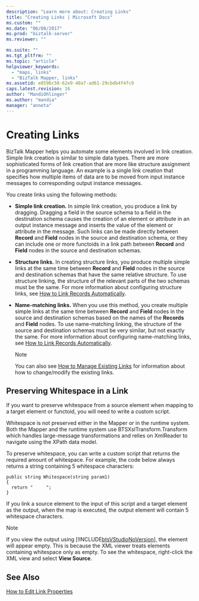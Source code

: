```yaml
---
description: "Learn more about: Creating Links"
title: "Creating Links | Microsoft Docs"
ms.custom: ""
ms.date: "06/08/2017"
ms.prod: "biztalk-server"
ms.reviewer: ""

ms.suite: ""
ms.tgt_pltfrm: ""
ms.topic: "article"
helpviewer_keywords: 
  - "maps, links"
  - "BizTalk Mapper, links"
ms.assetid: e8596c50-62e9-40a7-ad61-29cbdb4f4fc9
caps.latest.revision: 16
author: "MandiOhlinger"
ms.author: "mandia"
manager: "anneta"
---
```

# Creating Links
BizTalk Mapper helps you automate some elements involved in link creation. Simple link creation is similar to simple data types. There are more sophisticated forms of link creation that are more like structure assignment in a programming language. An example is a single link creation that specifies how multiple items of data are to be moved from input instance messages to corresponding output instance messages.  
  
 You create links using the following methods:  
  
-   **Simple link creation.** In simple link creation, you produce a link by dragging. Dragging a field in the source schema to a field in the destination schema causes the creation of an element or attribute in an output instance message and inserts the value of the element or attribute in the message. Such links can be made directly between **Record** and **Field** nodes in the source and destination schema, or they can include one or more functoids in a link path between **Record** and **Field** nodes in the source and destination schemas.  
  
-   **Structure links.** In creating structure links, you produce multiple simple links at the same time between **Record** and **Field** nodes in the source and destination schemas that have the same relative structure. To use structure linking, the structure of the relevant parts of the two schemas must be the same. For more information about configuring structure links, see [How to Link Records Automatically](../core/how-to-link-records-automatically.md).  
  
-   **Name-matching links.** When you use this method, you create multiple simple links at the same time between **Record** and **Field** nodes in the source and destination schemas based on the names of the **Records** and **Field** nodes. To use name-matching linking, the structure of the source and destination schemas must be very similar, but not exactly the same. For more information about configuring name-matching links, see [How to Link Records Automatically](../core/how-to-link-records-automatically.md).  
  
    > [!NOTE]
    >  You can also see [How to Manage Existing Links](../core/how-to-manage-existing-links.md) for information about how to change/modify the existing links.  
  
## Preserving Whitespace in a Link  
 If you want to preserve whitespace from a source element when mapping to a target element or functoid, you will need to write a custom script.  
  
 Whitespace is not preserved either in the Mapper or in the runtime system. Both the Mapper and the runtime system use BTSXslTransform.Transform which handles large-message transformations and relies on XmlReader to navigate using the XPath data model.  
  
 To preserve whitespace, you can write a custom script that returns the required amount of whitespace. For example, the code below always returns a string containing 5 whitespace characters:  
  
```  
public string Whitespace(string param1)  
{  
  return "     ";  
}  
```  
  
 If you link a source element to the input of this script and a target element as the output, when the map is executed, the output element will contain 5 whitespace characters.  
  
> [!NOTE]
>  If you view the output using [!INCLUDE[btsVStudioNoVersion](../includes/btsvstudionoversion-md.md)], the element will appear empty. This is because the XML viewer treats elements containing whitespace only as empty. To see the whitespace, right-click the XML view and select **View Source**.  
  
## See Also  
 [How to Edit Link Properties](../core/how-to-edit-link-properties.md)
